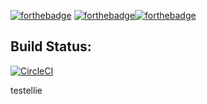 
[![forthebadge](https://forthebadge.com/images/badges/made-with-java.svg)](https://forthebadge.com) [![forthebadge](https://forthebadge.com/images/badges/built-with-science.svg)](https://forthebadge.com)[![forthebadge](https://forthebadge.com/images/badges/powered-by-water.svg)](https://forthebadge.com)


## Build Status:

[![CircleCI](https://circleci.com/gh/Mill-Creek-First-Robotics/STR-Infinite-Recharge/tree/master.svg?style=svg)](https://circleci.com/gh/Mill-Creek-First-Robotics/STR-Infinite-Recharge/tree/master)


[//]: <> (This is a secret message from the other side.)

testellie
